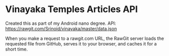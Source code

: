 # Vinayaka Temples Articles API

Created this as part of my Android nano degree.
API: https://rawgit.com/Srinoid/vinayaka/master/data.json

When you make a request to a rawgit.com URL, the RawGit server loads the requested file from GitHub, serves it to your browser, and caches it for a short time.